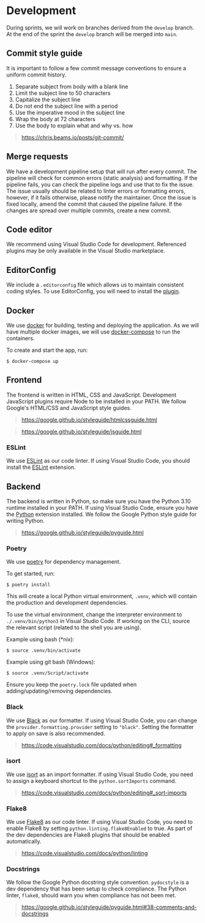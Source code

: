 # Development

During sprints, we will work on branches derived from the `develop` branch. At
the end of the sprint the `develop` branch will be merged into `main`.

## Commit style guide

It is important to follow a few commit message conventions to ensure a uniform
commit history.


1.  Separate subject from body with a blank line
2.  Limit the subject line to 50 characters
3.  Capitalize the subject line
4.  Do not end the subject line with a period
5.  Use the imperative mood in the subject line
6.  Wrap the body at 72 characters
7.  Use the body to explain what and why vs. how

> https://chris.beams.io/posts/git-commit/

## Merge requests

We have a development pipeline setup that will run after every commit. The
pipeline will check for common errors (static analysis) and formatting. If the
pipeline fails, you can check the pipeline logs and use that to fix the issue.
The issue usually should be related to linter errors or formatting errors,
however, if it fails otherwise, please notify the maintainer. Once the issue is
fixed locally, amend the commit that caused the pipeline failure. If the changes
are spread over multiple commits, create a new commit.

## Code editor

We recommend using Visual Studio Code for development. Referenced plugins may be
only available in the Visual Studio marketplace.

## EditorConfig

We include a `.editorconfig` file which allows us to maintain consistent coding
styles. To use EditorConfig, you will need to install the [plugin](https://marketplace.visualstudio.com/items?itemName=EditorConfig.EditorConfig).

## Docker

We use [docker](https://www.docker.com/) for building, testing and deploying the
application. As we will have multiple docker images, we will use
[docker-compose](https://github.com/docker/compose) to run the containers.

To create and start the app, run:
```
$ docker-compose up
```
## Frontend

The frontend is written in HTML, CSS and JavaScript. Development JavaScript
plugins require Node to be installed in your PATH. 
We follow Google's HTML/CSS and JavaScript style guides.

> https://google.github.io/styleguide/htmlcssguide.html

> https://google.github.io/styleguide/jsguide.html

### ESLint

We use [ESLint](https://eslint.org/) as our code linter. If using Visual Studio
Code, you should install the [ESLint](https://marketplace.visualstudio.com/items?itemName=dbaeumer.vscode-eslint) extension.

## Backend

The backend is written in Python, so make sure you have the Python 3.10 runtime
installed in your PATH. If using Visual Studio Code, ensure you have the
[Python](https://marketplace.visualstudio.com/items?itemName=ms-python.python)
extension installed. We follow the Google Python style guide for writing Python.

> https://google.github.io/styleguide/pyguide.html

### Poetry 

We use [poetry](https://python-poetry.org/) for dependency management.

To get started, run:
```
$ poetry install
```

This will create a local Python virtual environment, `.venv`, which will contain
the production and development dependencies.

To use the virtual environment, change the interpreter environment to
`./.venv/bin/python3` in Visual Studio Code. If working on the CLI, source the
relevant script (related to the shell you are using).

Example using bash (\*nix):
```
$ source .venv/bin/activate
```

Example using git bash (Windows):
```
$ source .venv/Script/activate
```

Ensure you keep the `poetry.lock` file updated when adding/updating/removing
dependencies.

### Black 

We use [Black](https://github.com/psf/black) as our formatter. If using Visual
Studio Code, you can change the `provider.formatting.provider` setting to
`"black"`. Setting the formatter to apply on save is also recommended.

> https://code.visualstudio.com/docs/python/editing#_formatting

### isort

We use [isort](https://github.com/PyCQA/isort) as an import formatter. If using
Visual Studio Code, you need to assign a keyboard shortcut to the
`python.sortImports` command.

> https://code.visualstudio.com/docs/python/editing#_sort-imports

### Flake8

We use [Flake8](https://github.com/PyCQA/flake8) as our code linter. If using
Visual Studio Code, you need to enable Flake8 by setting
`python.linting.flake8Enabled` to true. As part of the dev dependencies are
Flake8 plugins that should be enabled automatically.

> https://code.visualstudio.com/docs/python/linting

### Docstrings

We follow the Google Python docstring style convention. `pydocstyle` is a dev
dependency that has been setup to check compliance. The Python linter, `flake8`,
should warn you when compliance has not been met.

> https://google.github.io/styleguide/pyguide.html#38-comments-and-docstrings
